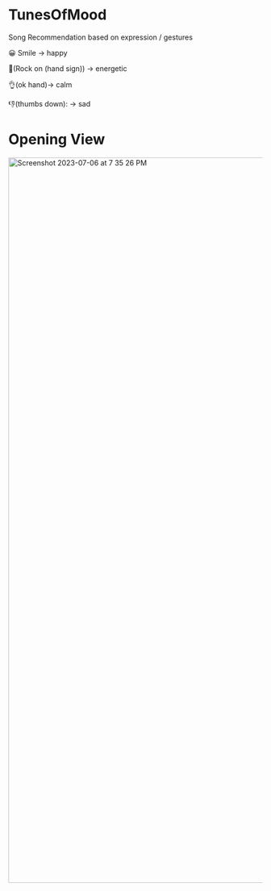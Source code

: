 # TunesOfMood
Song Recommendation based on expression / gestures

😀 Smile -> happy

🤘(Rock on (hand sign)) -> energetic

👌(ok hand)-> calm

👎(thumbs down): -> sad

# Opening View
<img width="1438" alt="Screenshot 2023-07-06 at 7 35 26 PM" src="https://github.com/anusha-adhikari/TunesOfMood/assets/74814765/294ca075-6c61-4232-aef2-b387db7711d0">
